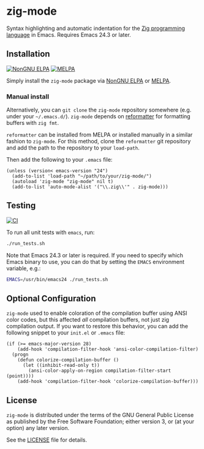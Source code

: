 # zig-mode

Syntax highlighting and automatic indentation for the [Zig programming
language](http://ziglang.org) in Emacs.  Requires Emacs 24.3 or later.

## Installation

[![NonGNU ELPA](https://elpa.nongnu.org/nongnu/zig-mode.svg)](https://elpa.nongnu.org/nongnu/zig-mode.html)
[![MELPA](https://melpa.org/packages/zig-mode-badge.svg)](https://melpa.org/#/zig-mode)

Simply install the `zig-mode` package via [NonGNU ELPA](https://elpa.nongnu.org/) or
[MELPA](https://melpa.org/#/getting-started).

### Manual install

Alternatively, you can `git clone` the `zig-mode` repository somewhere
(e.g. under your `~/.emacs.d/`). `zig-mode` depends on
[reformatter](https://github.com/purcell/emacs-reformatter) for
formatting buffers with `zig fmt`.

`reformatter` can be installed from MELPA or installed manually in a
similar fashion to `zig-mode`. For this method, clone the
`reformatter` git repository and add the path to the repository to
your `load-path`.

Then add the following to your `.emacs` file:

```elisp
(unless (version< emacs-version "24")
  (add-to-list 'load-path "~/path/to/your/zig-mode/")
  (autoload 'zig-mode "zig-mode" nil t)
  (add-to-list 'auto-mode-alist '("\\.zig\\'" . zig-mode)))
```

## Testing

[![CI](https://github.com/ziglang/zig-mode/actions/workflows/main.yml/badge.svg)](https://github.com/ziglang/zig-mode/actions/workflows/main.yml)

To run all unit tests with `emacs`, run:

```bash
./run_tests.sh
```

Note that Emacs 24.3 or later is required.  If you need to specify which Emacs
binary to use, you can do that by setting the `EMACS` environment variable,
e.g.:

```bash
EMACS=/usr/bin/emacs24 ./run_tests.sh
```

## Optional Configuration

`zig-mode` used to enable coloration of the compilation buffer using
ANSI color codes, but this affected *all* compilation buffers, not just
zig compilation output.
If you want to restore this behavior, you can add the following snippet
to your `init.el` or `.emacs` file:

```elisp
(if (>= emacs-major-version 28)
    (add-hook 'compilation-filter-hook 'ansi-color-compilation-filter)
  (progn
    (defun colorize-compilation-buffer ()
      (let ((inhibit-read-only t))
        (ansi-color-apply-on-region compilation-filter-start (point))))
    (add-hook 'compilation-filter-hook 'colorize-compilation-buffer)))
```

## License

`zig-mode` is distributed under the terms of the GNU General Public License as
published by the Free Software Foundation; either version 3, or (at your
option) any later version.

See the [LICENSE](LICENSE) file for details.

